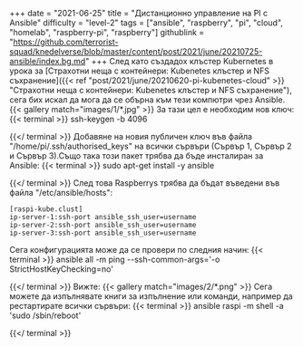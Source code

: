 +++
date = "2021-06-25"
title = "Дистанционно управление на PI с Ansible"
difficulty = "level-2"
tags = ["ansible", "raspberry", "pi", "cloud", "homelab", "raspberry-pi", "raspberry"]
githublink = "https://github.com/terrorist-squad/knedelverse/blob/master/content/post/2021/june/20210725-ansible/index.bg.md"
+++
След като създадох клъстер Kubernetes в урока за [Страхотни неща с контейнери: Kubenetes клъстер и NFS съхранение]({{< ref "post/2021/june/20210620-pi-kubenetes-cloud" >}} "Страхотни неща с контейнери: Kubenetes клъстер и NFS съхранение"), сега бих искал да мога да се обърна към тези компютри чрез Ansible.
{{< gallery match="images/1/*.jpg" >}}
За тази цел е необходим нов ключ:
{{< terminal >}}
ssh-keygen -b 4096

{{</ terminal >}}
Добавяне на новия публичен ключ във файла "/home/pi/.ssh/authorised_keys" на всички сървъри (Сървър 1, Сървър 2 и Сървър 3).Също така този пакет трябва да бъде инсталиран за Ansible:
{{< terminal >}}
sudo apt-get install -y ansible

{{</ terminal >}}
След това Raspberrys трябва да бъдат въведени във файла "/etc/ansible/hosts":
```
[raspi-kube.clust]
ip-server-1:ssh-port ansible_ssh_user=username 
ip-server-2:ssh-port ansible_ssh_user=username 
ip-server-3:ssh-port ansible_ssh_user=username 

```
Сега конфигурацията може да се провери по следния начин:
{{< terminal >}}
ansible all -m ping --ssh-common-args='-o StrictHostKeyChecking=no'

{{</ terminal >}}
Вижте:
{{< gallery match="images/2/*.png" >}}
Сега можете да изпълнявате книги за изпълнение или команди, например да рестартирате всички сървъри:
{{< terminal >}}
ansible raspi -m shell -a 'sudo /sbin/reboot'

{{</ terminal >}}
